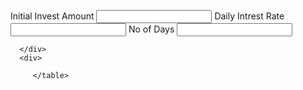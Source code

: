 <!DOCTYPE HTML>
<html><head>
<script>
window.onload = function () {

var options = {
	animationEnabled: true,
	theme: "light2",
	title:{
		text: "Actual vs Projected"
	},
	axisX:{
		valueFormatString: "DD MMM YYYY"
	},
	axisY: {
		title: "total",
		suffix: "K",
		minimum: 30
	},
	toolTip:{
		shared:true
	},  
	legend:{
		cursor:"pointer",
		verticalAlign: "bottom",
		horizontalAlign: "left",
		dockInsidePlotArea: true,
		itemclick: toogleDataSeries
	},
	data: [{
		type: "line",
		showInLegend: true,
		name: "Projected",
		markerType: "square",
		xValueFormatString: "DD MMM, YYYY",
		color: "#F08080",
		yValueFormatString: "#,##0K",
		dataPoints: [
			{ x: new Date(2020, 9, 1), y: 63 },
			{ x: new Date(2020, 9, 2), y: 69 },
			{ x: new Date(2020, 9, 3), y: 65 },
			{ x: new Date(2020, 9, 4), y: 70 },
			{ x: new Date(2020, 9, 5), y: 71 },
			{ x: new Date(2020, 9, 6), y: 65 },
			{ x: new Date(2020, 9, 7), y: 73 },
			{ x: new Date(2020, 9, 8), y: 96 },
			{ x: new Date(2020, 9, 9), y: 84 },
			{ x: new Date(2020, 9, 10), y: 85 },
			{ x: new Date(2020, 9, 11), y: 86 },
			{ x: new Date(2020, 9, 12), y: 94 },
			{ x: new Date(2020, 9, 13), y: 97 },
			{ x: new Date(2020, 9, 14), y: 86 },
			{ x: new Date(2020, 9, 15), y: 89 }
		]
	},
	{
		type: "line",
		showInLegend: true,
		name: "Actual",
		lineDashType: "dash",
		yValueFormatString: "#,##0K",
		dataPoints: [
			{ x: new Date(2020, 9, 1), y: 60 },
			{ x: new Date(2020, 9, 2), y: 58 },
			{ x: new Date(2020, 9, 3), y: 71 },
			{ x: new Date(2020, 9, 4), y: 65 },
			{ x: new Date(2020, 9, 5), y: 54 },
			{ x: new Date(2020, 9, 6), y: 74 },
			{ x: new Date(2020, 9, 7), y: 82 },
			{ x: new Date(2020, 9, 8), y: 72 },
			{ x: new Date(2020, 9, 9), y: 95 },
			{ x: new Date(2020, 9, 10), y: 74 },
			{ x: new Date(2020, 9, 11), y: 64 },
			{ x: new Date(2020, 9, 12), y: 84 },
			{ x: new Date(2020, 9, 13), y: 68 },
			{ x: new Date(2020, 9, 14), y: 59 },
			{ x: new Date(2020, 9, 15), y: 94 }
		]
	}]
};
$("#chartContainer").CanvasJSChart(options);

function toogleDataSeries(e){
	if (typeof(e.dataSeries.visible) === "undefined" || e.dataSeries.visible) {
		e.dataSeries.visible = false;
	} else{
		e.dataSeries.visible = true;
	}
	e.chart.render();
}

}
</script>
<link href="main.css" rel="stylesheet">
</head>


<body>
 <div>
  <label for="ini_invest">Initial Invest Amount</label>

  <input type="number" id="ini_invest" name="ini_invest"  size="10">
  <label for="intrestRate">Daily Intrest Rate</label>

  <input type="number" id="intrestRate" name="intrestRate"  size="10">
  <label for="noOfDays">No of Days</label>

  <input type="number" id="noOfDays" name="noOfDays"  size="10">
      <div id=dataA>
        
         
      </div>
      <div>
 <table id=dataB style="width:100%;text-align:left;">
        
         </table>      
</div>
 </div>

<div id="chartContainer" style="height: 300px; width: 100%;"></div>
<script src="https://canvasjs.com/assets/script/jquery-1.11.1.min.js"></script>
<script src="https://canvasjs.com/assets/script/jquery.canvasjs.min.js"></script>
<script type="text/javascript">
var noOfDays=prompt("No of Days?","F");
var iniInvst=prompt("Initial Investment");
var intrst=prompt("DAily intrest rate","5");
var finalValue=prompt("Final target Value","F")
var i;
var text1;
var text2;

if(iniInvst=="F"){
iniInvst= finalValue/Math.pow((1 + intrst/100),noOfDays);

}


var totalValue=iniInvst;
text1="Initial INVESTMENT-"+iniInvst;
if(noOfDays=="F"){
var j= finalValue/iniInvst;
noOfDays=Math.log(j)/Math.log(1+intrst/100);
text1 +="Requried no of days= "+noOfDays;
}

if(intrst=="F"){
var j=finalValue/iniInvst;
intrst=Math.pow(j,1/noOfDays)*100-100;
text1 +="Requried intrest rate= "+intrst;
}
if(finalValue=="F"){
finalValue=iniInvst*Math.pow((1 + intrst/100),noOfDays);

}

var cr=finalValue/10000000;
var lac=(finalValue%10000000)/100000;
var ths=(finalValue%10000000)%100000;
cr=Math.floor(cr);
lac=Math.floor(lac);
noOfDays=Math.floor(noOfDays)+1;
text1 +=" Final Returns= " + cr + "cr " +lac +"lac "+ ths;
text2= "<tr><th>.</th><th>.</th><th>.</th></tr><tr><th>@DAY</th><th>Total</th><th>Interest Amt</th></tr>";
document.getElementById("dataA").innerHTML= text1;
for( i=1;i<=noOfDays;i++){
intrstValue=totalValue*(intrst/100);
totalValue=totalValue*(1 + intrst/100);

text2+= "<tr><td>" +i+ "</td><td>"+totalValue+"</td><td>"+intrstValue +"</td></tr> ";
 
 }
document.getElementById("dataB").innerHTML=text2;


</script>
</body>
</html>

